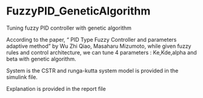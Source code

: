 # FuzzyPID_GeneticAlgorithm
Tuning fuzzy PID controller with genetic algorithm

According to the paper, “ PID Type Fuzzy Controller and parameters adaptive
method” by Wu Zhi Qiao, Masaharu Mizumoto, while given fuzzy rules and 
control architecture, we can tune 4 parameters : Ke,Kde,alpha and beta
with genetic algorithm.

System is the CSTR and runga-kutta system model is provided in the simulink file.

Explanation is provided in the report file
